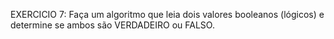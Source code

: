 EXERCICIO 7:
 Faça um algoritmo que leia dois valores booleanos (lógicos) e determine se ambos são VERDADEIRO ou FALSO.
